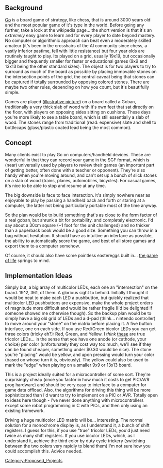## Background

[Go](http://en.wikipedia.org/wiki/Go_(board_game)) is a board game of
strategy, like chess, that is around 3000 years old and the most popular
game of it's type in the world. Before going any further, take a look at
the wikipedia page... the short version is that it's an *extremely* easy
game to learn and for every player to date beyond mastery. No computer
or algorithmic approach can beat even a moderately skilled amateur (it's
been in the crosshairs of the AI community since chess, a vastly
inferior pastime, fell with little resistance) but four year olds are
routinely taught to play. Its played on a grid, usually 19x19, but
occasionally bigger and frequently smaller for faster or educational
games (9x9 and 13x13 being the other standard sizes). The object is for
two players to try to surround as much of the board as possible by
placing immovable stones on the intersection points of the grid, the
central caveat being that stones can be captured if totally surrounded
by opposing colored stones. There are maybe two other rules, depending
on how you count, but it's beautifully simple.

Games are played ([illustrative
picture](http://en.wikipedia.org/wiki/Image:Go-Equipment-Narrow-Black.png))
on a board called a Goban, traditionally a very thick slab of wood with
it's own feet that sat directly on the floor, with players on opposing
sides sitting on cushions. These days you're more likely to see a table
board, which is still essentially a slab of wood. The stones range from
traditional (read: expensive) slate and shell to bottlecaps
(glass/plastic coated lead being the most common).

## Concept

Many clients exist to play Go on computers/handheld devices. These are
wonderful in that they can record your game in the SGF format, which is
(near) universally used by players to review their games (an important
part of getting better, often done with a teacher or opponent). They're
also handy when you're moving around, and can't set up a bunch of slick
stones on a slab of wood (trains, planes, automobiles, bicycles). For
casual games, it's nice to be able to stop and resume at any time.

The big downside is face to face interaction. It's simply nowhere near
as enjoyable to play by passing a handheld back and forth or staring at
a computer, the latter not being particularly portable most of the time
anyway.

So the plan would be to build something that's as close to the form
factor of a real goban, but shrunk a bit for portability, and completely
electronic. I'd say about a 30cm square (~1 foot for the unit
challenged) and no thicker than a paperback book would be a good size.
Something you can throw in a bag without hesitation. It should have as
intuitive an interface as possible, the ability to automatically score
the game, and best of all store games and export them to a computer
somehow.

Of course, it should also have some pointless eastereggs built in...
[the game of life](http://en.wikipedia.org/wiki/Conway%27s_game_of_life)
springs to mind.

## Implementation Ideas

Simply but, a big array of multicolor LEDs, each one an "intersection"
on the board. 19^2, 361, of them. A glorious sight to behold. Initially
I thought it would be neat to make each LED a pushbutton, but quickly
realized that multicolor LED pushbuttons are expensive, make the whole
project orders of magnitude more difficult and would be rather fragile
(I'd be delighted if someone showed me otherwise though). So the backup
plan would be to simply have a big old grid of LEDs and a d-pad
(think... nintendo controller) to move around your "stone" on the matrix
before placing it. A five button interface, one on each side. If you use
Red/Green bicolor LEDs you can get three colors (tricky eh?): Red,
Green, and Yellow. I *think*
[these](http://www.superbrightleds.com/TriColor%20LED.htm) are true
tricolor LEDs... in the sense that you have one anode (or cathode, your
choice) per color (unfortunately they cost way too much, we'll see if
they can be found cheaper, something under \$0.30 would be nice). The
stone you're "placing" would be yellow, and upon pressing would turn
your color (based on whose turn it is, obviously). The yellow could also
be used to mark the "edge" when playing on a smaller 9x9 or 13x13 board.

This is a project ideally suited for a microcontroller of some sort.
They're surprisingly cheap (once you factor in how much it costs to get
PIC/AVR prog hardware) and should be very easy to interface to a
computer for game data offload. Also, the algorithms for driving this
thing will be more sophisticated than I'd want to try to implement on a
PIC or AVR. Totally open to ideas here though - I've never done anything
with microcontrollers except some robot programming in C with PICs, and
then only using an existing framework.

Driving a huge multicolor LED matrix will be... interesting. The normal
solution for a monochrome display is, as I understand it, a bunch of
shift registers. I guess for this, if you use "true" tricolor LEDs,
you'd just need twice as many shift registers. If you use bicolor LEDs,
which, as I understand it, achieve the third color by duty cycle
trickery (switching between the two colors very rapidly to blend them)
I'm not sure how you could accomplish this. Advice needed.

[Category:Proposed_Projects](Category:Proposed_Projects "wikilink")